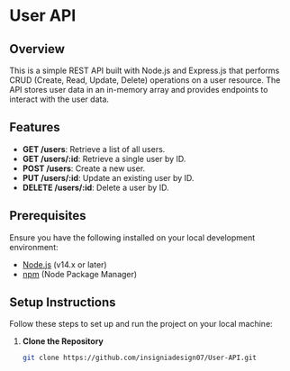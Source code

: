 # User API

## Overview

This is a simple REST API built with Node.js and Express.js that performs CRUD (Create, Read, Update, Delete) operations on a user resource. The API stores user data in an in-memory array and provides endpoints to interact with the user data.

## Features

- **GET /users**: Retrieve a list of all users.
- **GET /users/:id**: Retrieve a single user by ID.
- **POST /users**: Create a new user.
- **PUT /users/:id**: Update an existing user by ID.
- **DELETE /users/:id**: Delete a user by ID.

## Prerequisites

Ensure you have the following installed on your local development environment:

- [Node.js](https://nodejs.org/) (v14.x or later)
- [npm](https://www.npmjs.com/) (Node Package Manager)

## Setup Instructions

Follow these steps to set up and run the project on your local machine:

1. **Clone the Repository**

   ```bash
   git clone https://github.com/insigniadesign07/User-API.git
